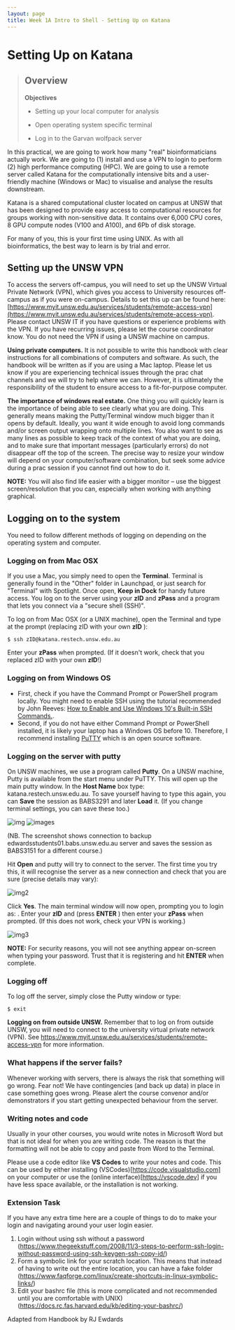 ```yaml
---
layout: page
title: Week 1A Intro to Shell - Setting Up on Katana
---
```


Setting Up on Katana
=====================

> Overview
> --------
> 
> **Objectives**
> 
> *   Setting up your local computer for analysis
>   
> *   Open operating system specific terminal
>   
> *   Log in to the Garvan wolfpack server
>   



In this practical, we are going to work how many "real" bioinformaticians actually work. We are going to (1) install and use a VPN to login to perform (2) high performance computing (HPC). We are going to use a remote server called Katana for the computationally intensive bits and a user-friendly machine (Windows or Mac) to visualise and analyse the results downstream. 

Katana is a shared computational cluster located on campus at UNSW that has been designed to provide easy access to computational resources for groups working with non-sensitive data. It contains over 6,000 CPU cores, 8 GPU compute nodes (V100 and A100), and 6Pb of disk storage. 

For many of you, this is your first time using UNIX. As with all bioinformatics, the best way to learn is by trial and error. 

## Setting up the UNSW VPN
To access the servers off-campus, you will need to set up the UNSW Virtual Private Network (VPN), which gives you access to University resources off-campus as if you were on-campus. Details to set this up can be found here: [https://www.myit.unsw.edu.au/services/students/remote-access-vpn](https://www.myit.unsw.edu.au/services/students/remote-access-vpn). Please contact UNSW IT if you have questions or experience problems with the VPN. If you have recurring issues, please let the course coordinator know. You do not need the VPN if using a UNSW machine on campus.

**Using private computers.**
It is not possible to write this handbook with clear instructions for all combinations of computers and software. As such, the handbook will be written as if you are using a Mac laptop. Please let us know if you are experiencing technical issues through the prac chat channels and we will try to help where we can. However, it is ultimately the responsibility of the student to ensure access to a fit-for-purpose computer.

**The importance of windows real estate.**
One thing you will quickly learn is the importance of being able to see clearly what you are doing. This generally means making the Putty/Terminal window much bigger than it opens by default. Ideally, you want it wide enough to avoid long commands and/or screen output wrapping onto multiple lines. You also want to see as many lines as possible to keep track of the context of what you are doing, and to make sure that important messages (particularly errors) do not disappear off the top of the screen. The precise way to resize your window will depend on your computer/software combination, but seek some advice during a prac session if you cannot find out how to do it.

**NOTE:** You will also find life easier with a bigger monitor – use the biggest screen/resolution that you can, especially when working with anything graphical.


## Logging on to the system
You need to follow different methods of logging on depending on the operating system and computer. 


### Logging on from Mac OSX
If you use a Mac, you simply need to open the **Terminal**. Terminal is generally found in the "Other" folder in Launchpad, or just search for "Terminal" with Spotlight. Once open, **Keep in Dock** for handy future access. You log on to the server using your **zID** and **zPass** and a program that lets you connect via a "secure shell (SSH)".

To log on from Mac OSX (or a UNIX machine), open the Terminal and type at the prompt (replacing zID with your own **zID** ):

```
$ ssh zID@katana.restech.unsw.edu.au
```

Enter your **zPass** when prompted. (If it doesn't work, check that you replaced zID with your own **zID**!)

### Logging on from Windows OS
 - First, check if you have the Command Prompt or PowerShell program locally. You might need to enable SSH using the tutorial recommended by John Reeves: [How to Enable and Use Windows 10's Built-in SSH Commands.](https://www.howtogeek.com/336775/how-to-enable-and-use-windows-10s-built-in-ssh-commands/). 
 - Second, if you do not have either Command Prompt or PowerShell installed, it is likely your laptop has a Windows OS before 10. Therefore, I recommend installing [PuTTY](https://www.putty.org/) which is an open source software. 



### Logging on the server with putty
On UNSW machines, we use a program called **Putty**. On a UNSW machine, Putty is available from the start menu under PuTTY. This will open up the main putty window. In the **Host Name** box type: katana.restech.unsw.edu.au. To save yourself having to type this again, you can **Save** the session as BABS3291 and later **Load** it. (If you change terminal settings, you can save these too.)

![img](../assets/img/1.png)
![images](../assets/img/2.png)


(NB. The screenshot shows connection to backup edwardsstudents01.babs.unsw.edu.au server and saves the session as BABS3151 for a different course.)

Hit **Open** and putty will try to connect to the server. The first time you try this, it will recognise the server as a new connection and check that you are sure (precise details may vary):

![img2](../assets/img/3.png)

Click **Yes**. The main terminal window will now open, prompting you to login as: . Enter your **zID** and (press **ENTER** ) then enter your **zPass** when prompted. (If this does not work, check your VPN is working.)

![img3](../assets/img/4.png)

**NOTE:** For security reasons, you will not see anything appear on-screen when typing your password. Trust that it is registering and hit **ENTER** when complete.

### Logging off

To log off the server, simply close the Putty window or type:

```
$ exit
```

**Logging on from outside UNSW.**
 Remember that to log on from outside UNSW, you will need to connect to the university virtual private network (VPN). See https://www.myit.unsw.edu.au/services/students/remote-access-vpn for more information.


### What happens if the server fails?
Whenever working with servers, there is always the risk that something will go wrong. Fear not! We have contingencies (and back up data) in place in case something goes wrong. Please alert the course convenor and/or demonstrators if you start getting unexpected behaviour from the server.

### Writing notes and code
Usually in your other courses, you would write notes in Microsoft Word but that is not ideal for when you are writing code. The reason is that the formatting will not be able to copy and paste from Word to the Terminal. 

Please use a code editor like **VS Codes** to write your notes and code. This can be used by either installing (VSCodes)[https://code.visualstudio.com] on your computer or use the (online interface)[https://vscode.dev] if you have less space available, or the installation is not working. 

### Extension Task 
If you have any extra time here are a couple of things to do to make your login and navigating around your user login easier. 

1) Login without using ssh without a password (https://www.thegeekstuff.com/2008/11/3-steps-to-perform-ssh-login-without-password-using-ssh-keygen-ssh-copy-id/)
2) Form a symbolic link for your scratch location. This means that instead of having to write out the entire location, you can have a fake folder (https://www.faqforge.com/linux/create-shortcuts-in-linux-symbolic-links/)
3) Edit your bashrc file (this is more complicated and not recommended until you are comfortable with UNIX) (https://docs.rc.fas.harvard.edu/kb/editing-your-bashrc/)


Adapted from Handbook by RJ Ewdards

